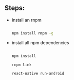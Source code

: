## Steps:

- install an rnpm

	```bash

	npm install rnpm -g
	```

- install all npm dependencies
	```bash

	npm install
	```

	```bash
	rnpm link
	```

	```bash
	react-native run-android
	```